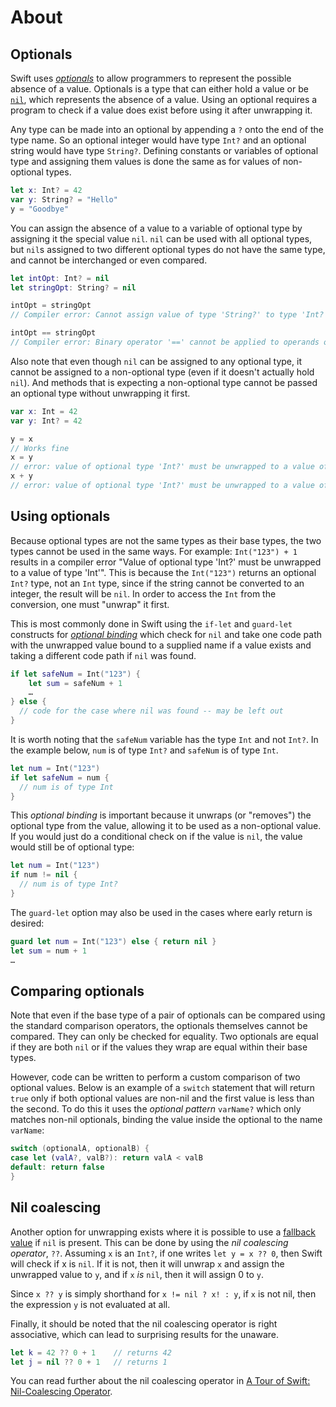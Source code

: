 # About

## Optionals

Swift uses [_optionals_][optionals] to allow programmers to represent the possible absence of a value.
Optionals is a type that can either hold a value or be [`nil`][nil], which represents the absence of a value.
Using an optional requires a program to check if a value does exist before using it after unwrapping it.

Any type can be made into an optional by appending a `?` onto the end of the type name.
So an optional integer would have type `Int?` and an optional string would have type `String?`.
Defining constants or variables of optional type and assigning them values is done the same as for values of non-optional types.

```swift
let x: Int? = 42
var y: String? = "Hello"
y = "Goodbye"
```

You can assign the absence of a value to a variable of optional type by assigning it the special value `nil`.
`nil` can be used with all optional types, but `nil`s assigned to two different optional types do not have the same type, and cannot be interchanged or even compared.

```swift
let intOpt: Int? = nil
let stringOpt: String? = nil

intOpt = stringOpt
// Compiler error: Cannot assign value of type 'String?' to type 'Int?'

intOpt == stringOpt
// Compiler error: Binary operator '==' cannot be applied to operands of type 'Int?' and 'String?'
```

Also note that even though `nil` can be assigned to any optional type, it cannot be assigned to a non-optional type (even if it doesn't actually hold `nil`).
And methods that is expecting a non-optional type cannot be passed an optional type without unwrapping it first.

```swift
var x: Int = 42
var y: Int? = 42

y = x
// Works fine
x = y
// error: value of optional type 'Int?' must be unwrapped to a value of type 'Int'
x + y
// error: value of optional type 'Int?' must be unwrapped to a value of type 'Int'
```

## Using optionals

Because optional types are not the same types as their base types, the two types cannot be used in the same ways.
For example: `Int("123") + 1` results in a compiler error "Value of optional type 'Int?' must be unwrapped to a value of type 'Int'".
This is because the `Int("123")` returns an optional `Int?` type, not an `Int` type, since if the string cannot be converted to an integer, the result will be `nil`.
In order to access the `Int` from the conversion, one must "unwrap" it first.

This is most commonly done in Swift using the `if-let` and `guard-let` constructs for [_optional binding_][optional-binding] which check for `nil` and take one code path with the unwrapped value bound to a supplied name if a value exists and taking a different code path if `nil` was found.

```swift
if let safeNum = Int("123") {
	let sum = safeNum + 1
	…
} else {
  // code for the case where nil was found -- may be left out
}
```

It is worth noting that the `safeNum` variable has the type `Int` and not `Int?`.
In the example below, `num` is of type `Int?` and `safeNum` is of type `Int`.

```swift
let num = Int("123")
if let safeNum = num {
  // num is of type Int
}
```

This _optional binding_ is important because it unwraps (or "removes") the optional type from the value, allowing it to be used as a non-optional value.
If you would just do a conditional check on if the value is `nil`, the value would still be of optional type:

```swift
let num = Int("123")
if num != nil {
  // num is of type Int?
}
```

The `guard-let` option may also be used in the cases where early return is desired:

```swift
guard let num = Int("123") else { return nil }
let sum = num + 1
…
```

## Comparing optionals

Note that even if the base type of a pair of optionals can be compared using the standard comparison operators, the optionals themselves cannot be compared.
They can only be checked for equality.
Two optionals are equal if they are both `nil` or if the values they wrap are equal within their base types.

However, code can be written to perform a custom comparison of two optional values.
Below is an example of a `switch` statement that will return `true` only if both optional values are non-nil and the first value is less than the second. 
To do this it uses the _optional pattern_ `varName?` which only matches non-nil optionals, binding the value inside the optional to the name `varName`:

```swift
switch (optionalA, optionalB) {
case let (valA?, valB?): return valA < valB
default: return false
}
```

## Nil coalescing

Another option for unwrapping exists where it is possible to use a [fallback value][fallback] if `nil` is present.
This can be done by using the _nil coalescing operator_, `??`. Assuming `x` is an `Int?`, if one writes `let y = x ?? 0`, then Swift will check if x is `nil`.
If it is not, then it will unwrap `x` and assign the unwrapped value to `y`, and if `x` _is_ `nil`, then it will assign 0 to `y`.

Since `x ?? y` is simply shorthand for `x != nil ? x! : y`, if `x` is not nil, then the expression `y` is not evaluated at all.

Finally, it should be noted that the nil coalescing operator is right associative, which can lead to surprising results for the unaware.

```swift
let k = 42 ?? 0 + 1    // returns 42
let j = nil ?? 0 + 1   // returns 1
```

You can read further about the nil coalescing operator in [A Tour of Swift: Nil-Coalescing Operator][nil-coalescing].

[optionals]: https://docs.swift.org/swift-book/documentation/the-swift-programming-language/thebasics/#Optionals
[nil]: https://docs.swift.org/swift-book/documentation/the-swift-programming-language/thebasics/#nil
[optional-binding]: https://docs.swift.org/swift-book/documentation/the-swift-programming-language/thebasics/#Optional-Binding
[nil-coalescing]: https://docs.swift.org/swift-book/documentation/the-swift-programming-language/basicoperators/#Nil-Coalescing-Operator
[fallback]: https://docs.swift.org/swift-book/documentation/the-swift-programming-language/thebasics/#Optional-Binding
